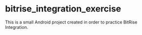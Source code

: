 # bitrise_integration_exercise
This is a small Android project created in order to practice BitRise Integration.
